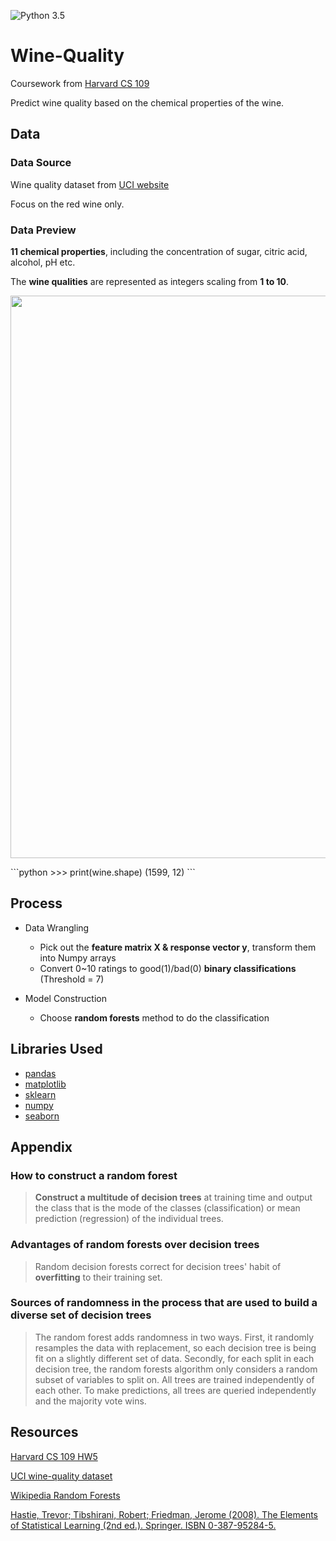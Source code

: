 ![Python 3.5](https://img.shields.io/badge/python-3.5-blue.svg)

# Wine-Quality
Coursework from [Harvard CS 109](http://nbviewer.jupyter.org/github/cs109/2014/blob/master/homework/HW5.ipynb)

Predict wine quality based on the chemical properties of the wine.

## Data
### Data Source
Wine quality dataset from [UCI website](https://archive.ics.uci.edu/ml/machine-learning-databases/wine-quality/)

Focus on the red wine only.

### Data Preview
**11 chemical properties**, including the concentration of sugar, citric acid, alcohol, pH etc.

The **wine qualities** are represented as integers scaling from **1 to 10**.
<p align="justify">
   <img src="https://github.com/xuwenyihust/Wine-Quality/blob/master/graphs/head.JPG" width="900"/>
</p>
```python
>>> print(wine.shape)
(1599, 12)
```

## Process

* Data Wrangling
    * Pick out the **feature matrix X & response vector y**, transform them into Numpy arrays
    * Convert 0~10 ratings to good(1)/bad(0) **binary classifications** (Threshold = 7)

* Model Construction 
    * Choose **random forests** method to do the classification

## Libraries Used
* [pandas](http://pandas.pydata.org/)
* [matplotlib](http://matplotlib.org/)
* [sklearn](http://scikit-learn.org/stable/)
* [numpy](http://www.numpy.org/)
* [seaborn](https://stanford.edu/~mwaskom/software/seaborn/)

## Appendix
### How to construct a random forest
> **Construct a multitude of decision trees** at training time and output the class that is the mode of the classes (classification) or mean prediction (regression) of the individual trees.

### Advantages of random forests over decision trees
> Random decision forests correct for decision trees' habit of **overfitting** to their training set.

### Sources of randomness in the process that are used to build a diverse set of decision trees
> The random forest adds randomness in two ways. First, it randomly resamples the data with replacement, so each decision tree is being fit on a slightly different set of data. Secondly, for each split in each decision tree, the random forests algorithm only considers a random subset of variables to split on. All trees are trained independently of each other. To make predictions, all trees are queried independently and the majority vote wins.

## Resources
[Harvard CS 109 HW5](http://nbviewer.jupyter.org/github/cs109/2014/blob/master/homework/HW5.ipynb)

[UCI wine-quality dataset](https://archive.ics.uci.edu/ml/machine-learning-databases/wine-quality/)

[Wikipedia Random Forests](https://en.wikipedia.org/wiki/Random_forest)

[Hastie, Trevor; Tibshirani, Robert; Friedman, Jerome (2008). The Elements of Statistical Learning (2nd ed.). Springer. ISBN 0-387-95284-5.](http://statweb.stanford.edu/~tibs/ElemStatLearn/)
